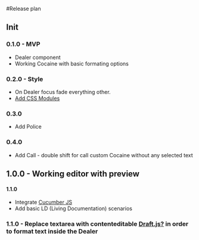 #Release plan
## Init
### 0.1.0  - MVP 
* Dealer component
* Working Cocaine with basic formating options

### 0.2.0 - Style
* On Dealer focus fade everything other.
* [Add CSS Modules](https://medium.com/nulogy/how-to-use-css-modules-with-create-react-app-9e44bec2b5c2)

### 0.3.0
* Add Police

### 0.4.0
* Add Call - double shift for call custom Cocaine without any selected text

## 1.0.0 - Working editor with preview

#### 1.1.0
* Integrate [Cucumber JS](https://github.com/cucumber/cucumber-js)
* Add basic LD (Living Documentation) scenarios

### 1.1.0 - Replace textarea with contenteditable [Draft.js?](https://draftjs.org/) in order to format text inside the Dealer
